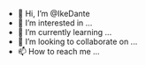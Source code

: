 - 👋 Hi, I’m @IkeDante
- 👀 I’m interested in ...
- 🌱 I’m currently learning ...
- 💞️ I’m looking to collaborate on ...
- 📫 How to reach me ...

<!---
IkeDante/IkeDante is a ✨ special ✨ repository because its `README.md` (this file) appears on your GitHub profile.
You can click the Preview link to take a look at your changes.
--->
